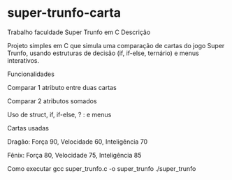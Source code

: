 # super-trunfo-carta
Trabalho faculdade
 Super Trunfo em C
 Descrição

Projeto simples em C que simula uma comparação de cartas do jogo Super Trunfo, usando estruturas de decisão (if, if-else, ternário) e menus interativos.

 Funcionalidades

Comparar 1 atributo entre duas cartas

Comparar 2 atributos somados

Uso de struct, if, if-else, ? : e menus

 Cartas usadas

Dragão: Força 90, Velocidade 60, Inteligência 70

Fênix: Força 80, Velocidade 75, Inteligência 85

Como executar
gcc super_trunfo.c -o super_trunfo
./super_trunfo





